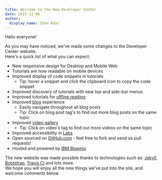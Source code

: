 ```yaml
---
title: Welcome to the New Developer Center
date: 2015-12-06
author:
  display_name: Idan Adar
---
```

Hello everyone!

As you may have noticed, we've made some changes to the Developer Center website.  
Here's a quick list of what you can expect:

* New responsive design for Desktop and Mobile Web
* Tutorials are now readable on mobile devices
* Improved display of code snippets in tutorials
    * Tip: hover a snippet and click the clipboard icon to copy the code snippet
* Improved discovery of tutorials with new top and side-bar menus
* Improved tutorials for [offline reading]({{site.baseurl}}/downloads/)
* Improved [blog]({{site.baseurl}}/blog/) experience
    * Easily navigate throughout all blog posts
    * Tip: Click on blog post tag's to find out more blog posts on the same topic
* Improved [video gallery]({{site.baseurl}}/video-gallery/)
    * Tip: Click on video's tag to find out more videos on the same topic
* Improved accessibility in [Labs]({{site.baseurl}}/labs/)
* Open sourced on [GitHub.com](https://www.github.com/mobilefirst-platform-developer-center/devcenter) - feel free to fork and send us pull requests!
* Hosted and powered by [IBM Bluemix](https://bluemix.net)

The new website was made possible thanks to technologies such as: [Jekyll](http://jekyllrb.com/), [Bootstrap](getbootstrap.com), [Travis CI](https://travis-ci.org/) and lots more.  
We hope you will enjoy all the new things we've put into the site, and welcome comments below.